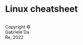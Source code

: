 # Linux cheatsheet


<footer>
<p style="float:left; width: 20%;">
Copyright © Gabriele Da Re, 2022
</p>
<p style="float:left; width: 20%;">
</p>
</footer>
